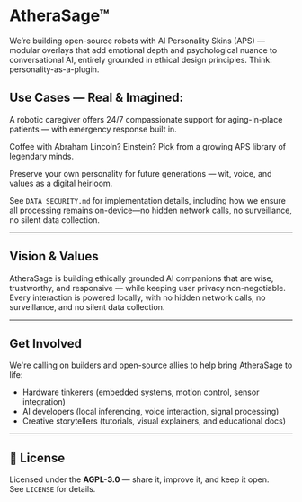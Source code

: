 

# AtheraSage™

We’re building open-source robots with AI Personality Skins (APS) — modular overlays that add emotional depth and psychological nuance to conversational AI, entirely grounded in ethical design principles. Think: personality-as-a-plugin.

## Use Cases — Real & Imagined:
A robotic caregiver offers 24/7 compassionate support for aging-in-place patients — with emergency response built in.

Coffee with Abraham Lincoln? Einstein? Pick from a growing APS library of legendary minds.

Preserve your own personality for future generations — wit, voice, and values as a digital heirloom.

See `DATA_SECURITY.md` for implementation details, including how we ensure all processing remains on-device—no hidden network calls, no surveillance, no silent data collection.

---
## Vision & Values

AtheraSage is building ethically grounded AI companions that are wise, trustworthy, and responsive — while keeping user privacy non-negotiable. Every interaction is powered locally, with no hidden network calls, no surveillance, and no silent data collection.

---
## Get Involved
We're calling on builders and open-source allies to help bring AtheraSage to life:

- Hardware tinkerers (embedded systems, motion control, sensor integration)
- AI developers (local inferencing, voice interaction, signal processing)
- Creative storytellers (tutorials, visual explainers, and educational docs)

---

## 📄 License

Licensed under the **AGPL-3.0** — share it, improve it, and keep it open.  
See `LICENSE` for details.

